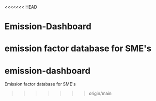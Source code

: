 <<<<<<< HEAD
# Emission-Dashboard
emission factor database for SME's
=======
# emission-dashboard
Emission factor database for SME's
>>>>>>> origin/main
